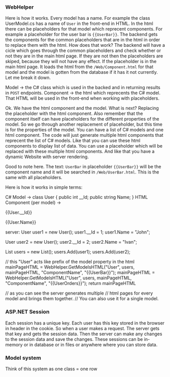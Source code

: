 ### WebHelper

Here is how it works.
Every model has a name. For example the class UserModel.cs 
has a name of `User` in the front-end in HTML.
In the html there can be placeholders for that model which reprecent components.
For example a placeholder for the user bar is `{{UserBar}}`.
The backend gets the components for the common placeholders that are in the html 
in order to replace them with the html. How does that work? 
The backend will have a cicle which goes through the common placeholders and check
whether or not they are in the main html page. If they are not then the 
placeholders are skiped, because they will not have any effect. If the placeholder is in
the main html page. It loads the html from the `/Web/Component.html` for that model 
and the model is gotten from the database if it has it not currently. Let me break it down.

Model -> the C# class which is used in the backed and in returning results in `POST` endpoints.
Component -> the html which reprecents the C# model. That HTML will be used in the 
 front-end when working with placeholders.

Ok. We have the html component and the model. What is next? Replacing the placeholder with the html component.
Also remember that the component itself can have placeholders for the different properties of the model.
So we go through another replacement of placeholder, but this time is for the properties of the model.
You can have a list of C# models and one html component. The code will just generate multiple html components that 
reprecent the list of C# models. Like that you can use these html components to display list of data. 
You can use a placeholder which will be replaced with these multiple html components. And like that you have a dynamic Website with server rendering.

Good to note here. The text: `UserBar` in placeholder `{{UserBar}}` will 
be the component name and it will be searched in `/Web/UserBar.html`. 
This is the same with all placeholders.

Here is how it works in simple terms:

C# Model -> class User { public int __Id;  public string Name; }
HTML Component (per model) -> <div> <p>{{User.__Id}}</p> <p>{{User.Name}}</p> </div>


server:
User user1 = new User();
user1.__Id = 1;
user1.Name = "John";

User user2 = new User();
user2.__Id = 2;
user2.Name = "Ivan";

List<User> users = new List<User>();
users.Add(user1);
users.Add(user2);

 // this "User" acts like prefix of the model property in the html
mainPageHTML = WebHelper.GetModelsHTML("User", users, mainPageHTML, "ComponentName", "{{UserBar}}");
mainPageHTML = WebHelper.GetModelsHTML("User", users, mainPageHTML, "ComponentName", "{{UserOrders}}");
return mainPageHTML

// as you can see the server generates multiple 
// html pages for every model and brings them together.
// You can also use it for a single model.


### ASP.NET Session
Each session has a unique key. Each user has this key stored in the browser in 
header in the cookie. So when a user makes a request. The server gets that key 
and gets the session data. Then the server can make any changes to the session 
data and save the changes. These sessions can be in-memory or in database or in 
files or anywhere where you can store data.



### Model system
Think of this system as one class = one row
